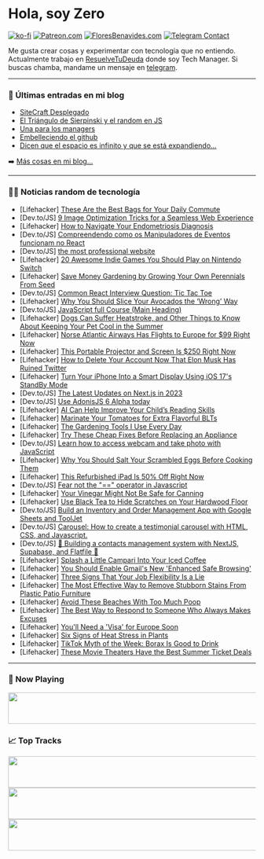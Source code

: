 # Hola, soy Zero

[![ko-fi](https://ko-fi.com/img/githubbutton_sm.svg)](https://ko-fi.com/J3J4N0LUK)
[![Patreon.com](https://img.shields.io/endpoint.svg?url=https%3A%2F%2Fshieldsio-patreon.vercel.app%2Fapi%3Fusername%3Dzerodragon%26type%3Dpatrons&style=for-the-badge)](https://patreon.com/zerodragon)
[![FloresBenavides.com](https://img.shields.io/website?down_message=oops&label=MiBlog&style=for-the-badge&up_message=online&url=https%3A%2F%2Ffloresbenavides.com)](https://floresbenavides.com)
[![Telegram Contact](https://img.shields.io/badge/escr%C3%ADbeme-ZeroDragon-%2326A5E4?style=for-the-badge&logo=telegram)](https://t.me/zerodragon)

Me gusta crear cosas y experimentar con tecnología que no entiendo.
Actualmente trabajo en [ResuelveTuDeuda](http://github.com/resuelve) donde soy Tech Manager.
Si buscas chamba, mandame un mensaje en [telegram](https://t.me/zerodragon).

---

### 📕 Últimas entradas en mi blog
<!-- BLOG-POST-LIST:START -->
- [SiteCraft Desplegado](https://floresbenavides.com/sitecraft-desplegado/)
- [El Triángulo de Sierpinski y el random en JS](https://floresbenavides.com/el-triangulo-de-sierpinski-y-el-random-en-js/)
- [Una para los managers](https://floresbenavides.com/una-para-los-managers/)
- [Embelleciendo el github](https://floresbenavides.com/embelleciendo-el-github/)
- [Dicen que el espacio es infinito y que se está expandiendo…](https://floresbenavides.com/dicen-que-el-espacio-es-infinito-y-que-se-esta-expandiendo/)
<!-- BLOG-POST-LIST:END -->

➡️ [Más cosas en mi blog...](https://floresbenavides.com)

---

### 👨‍💻 Noticias random de tecnología
<!-- TECH-POSTS:START -->
- [Lifehacker] [These Are the Best Bags for Your Daily Commute](https://lifehacker.com/these-are-the-best-bags-for-your-daily-commute-1850670008)
- [Dev.to/JS] [9 Image Optimization Tricks for a Seamless Web Experience](https://dev.to/arulvalananto/9-image-optimization-tricks-for-a-seamless-web-experience-29dc)
- [Lifehacker] [How to Navigate Your Endometriosis Diagnosis](https://lifehacker.com/how-to-navigate-your-endometriosis-diagnosis-1850662149)
- [Dev.to/JS] [Compreendendo como os Manipuladores de Eventos funcionam no React](https://dev.to/gustavospriebe/compreendendo-como-os-manipuladores-de-eventos-funcionam-no-react-5eh6)
- [Dev.to/JS] [the most professional website](https://dev.to/ezlol/the-most-professional-website-5ccl)
- [Lifehacker] [20 Awesome Indie Games You Should Play on Nintendo Switch](https://lifehacker.com/15-awesome-indie-games-you-should-play-on-your-new-swit-1849926120)
- [Lifehacker] [Save Money Gardening by Growing Your Own Perennials From Seed](https://lifehacker.com/save-money-gardening-by-growing-your-own-perennials-fro-1850669309)
- [Dev.to/JS] [Common React Interview Question: Tic Tac Toe](https://dev.to/sabinthedev/common-react-interview-question-tic-tac-toe-jeg)
- [Lifehacker] [Why You Should Slice Your Avocados the ‘Wrong’ Way](https://lifehacker.com/why-you-should-slice-your-avocados-the-wrong-way-1850670551)
- [Dev.to/JS] [JavaScript full Course &lpar;Main Heading&rpar;](https://dev.to/samanmahmood/javascript-full-course-main-points-f16)
- [Lifehacker] [Dogs Can Suffer Heatstroke, and Other Things to Know About Keeping Your Pet Cool in the Summer](https://lifehacker.com/dogs-can-suffer-heatstroke-and-other-things-to-know-ab-1847024393)
- [Lifehacker] [Norse Atlantic Airways Has Flights to Europe for $99 Right Now](https://lifehacker.com/norse-atlantic-airways-has-flights-to-europe-for-99-ri-1850670217)
- [Lifehacker] [This Portable Projector and Screen Is $250 Right Now](https://lifehacker.com/this-portable-projector-and-screen-is-250-right-now-1850653451)
- [Lifehacker] [How to Delete Your Account Now That Elon Musk Has Ruined Twitter](https://lifehacker.com/how-to-delete-your-twitter-account-when-youve-had-enoug-1848798491)
- [Lifehacker] [Turn Your iPhone Into a Smart Display Using iOS 17&#39;s StandBy Mode](https://lifehacker.com/turn-your-iphone-into-a-smart-display-using-ios-17s-sta-1850669362)
- [Dev.to/JS] [The Latest Updates on Next.js in 2023](https://dev.to/wizarddeveloper/the-latest-updates-on-nextjs-in-2023-410e)
- [Dev.to/JS] [Use AdonisJS 6 Alpha today](https://dev.to/adonisframework/use-adonisjs-v6-alpha-today-1lnk)
- [Lifehacker] [AI Can Help Improve Your Child’s Reading Skills](https://lifehacker.com/ai-can-help-improve-your-child-s-reading-skills-1850665782)
- [Lifehacker] [Marinate Your Tomatoes for Extra Flavorful BLTs](https://lifehacker.com/marinate-your-tomatoes-for-extra-flavorful-blts-1837717762)
- [Lifehacker] [The Gardening Tools I Use Every Day](https://lifehacker.com/the-gardening-tools-i-use-every-day-1850669323)
- [Lifehacker] [Try These Cheap Fixes Before Replacing an Appliance](https://lifehacker.com/try-these-cheap-fixes-before-replacing-an-appliance-1850669294)
- [Dev.to/JS] [Learn how to access webcam and take photo with JavaScript](https://dev.to/bensonruan/learn-how-to-access-webcam-and-take-photo-with-javascript-3oel)
- [Lifehacker] [Why You Should Salt Your Scrambled Eggs Before Cooking Them](https://lifehacker.com/salt-scrambled-eggs-15-minutes-before-cooking-for-the-p-1737044156)
- [Lifehacker] [This Refurbished iPad Is 50% Off Right Now](https://lifehacker.com/this-refurbished-ipad-is-50-off-right-now-1850653480)
- [Dev.to/JS] [Fear not the &quot;==&quot; operator in Javascript](https://dev.to/bbarbour/fear-not-the-operator-in-javascript-4k71)
- [Lifehacker] [Your Vinegar Might Not Be Safe for Canning](https://lifehacker.com/double-check-your-vinegar-it-may-not-be-safe-1850669266)
- [Lifehacker] [Use Black Tea to Hide Scratches on Your Hardwood Floor](https://lifehacker.com/clean-your-hardwood-floors-and-hide-scratches-with-blac-1652458186)
- [Dev.to/JS] [Build an Inventory and Order Management App with Google Sheets and ToolJet](https://dev.to/tooljet/building-an-inventory-and-order-management-app-with-google-sheets-and-tooljet-4jjf)
- [Dev.to/JS] [Carousel: How to create a testimonial carousel with HTML, CSS, and Javascript.](https://dev.to/ediomojose/carousel-how-to-create-a-testimonial-carousel-with-html-css-and-javascript-43j6)
- [Dev.to/JS] [🚀 Building a contacts management system with NextJS, Supabase, and Flatfile 🥂](https://dev.to/github20k/building-a-contacts-management-system-with-nextjs-supabase-and-flatfile-5dk6)
- [Lifehacker] [Splash a Little Campari Into Your Iced Coffee](https://lifehacker.com/splash-a-little-campari-into-your-iced-coffee-1850665805)
- [Lifehacker] [You Should Enable Gmail&#39;s New &#39;Enhanced Safe Browsing&#39;](https://lifehacker.com/you-should-enable-gmails-new-enhanced-safe-browsing-1850669340)
- [Lifehacker] [Three Signs That Your Job Flexibility Is a Lie](https://lifehacker.com/three-signs-that-your-job-flexibility-is-a-lie-1850665189)
- [Lifehacker] [The Most Effective Way to Remove Stubborn Stains From Plastic Patio Furniture](https://lifehacker.com/the-most-effective-way-to-remove-stubborn-stains-from-p-1850665156)
- [Lifehacker] [Avoid These Beaches With Too Much Poop](https://lifehacker.com/avoid-these-beaches-with-too-much-poop-1850665109)
- [Lifehacker] [The Best Way to Respond to Someone Who Always Makes Excuses](https://lifehacker.com/the-best-way-to-respond-to-someone-who-always-makes-exc-1850665402)
- [Lifehacker] [You&#39;ll Need a &#39;Visa&#39; for Europe Soon](https://lifehacker.com/youll-need-a-visa-for-europe-soon-1850665413)
- [Lifehacker] [Six Signs of Heat Stress in Plants](https://lifehacker.com/6-signs-of-heat-stress-in-plants-1850665461)
- [Lifehacker] [TikTok Myth of the Week: Borax Is Good to Drink](https://lifehacker.com/tiktok-myth-of-the-week-borax-is-good-to-drink-1850665604)
- [Lifehacker] [These Movie Theaters Have the Best Summer Ticket Deals](https://lifehacker.com/these-movie-theaters-have-the-best-summer-ticket-deals-1850665566)<!-- TECH-POSTS:END -->

---

### 🎵 Now Playing
<a href="https://spotify-now-playing-dun.vercel.app/now-playing?open"><img src="https://spotify-now-playing-dun.vercel.app/now-playing" width="540" height="64"></a>

### 📈 Top Tracks
<a href="https://spotify-now-playing-dun.vercel.app/top-tracks?i=1&open"><img src="https://spotify-now-playing-dun.vercel.app/top-tracks?i=1" width="540" height="64"></a>
<a href="https://spotify-now-playing-dun.vercel.app/top-tracks?i=2&open"><img src="https://spotify-now-playing-dun.vercel.app/top-tracks?i=2" width="540" height="64"></a>
<a href="https://spotify-now-playing-dun.vercel.app/top-tracks?i=3&open"><img src="https://spotify-now-playing-dun.vercel.app/top-tracks?i=3" width="540" height="64"></a>
